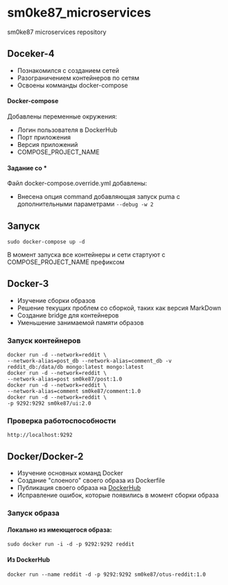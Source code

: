 # sm0ke87_microservices
sm0ke87 microservices repository
## Doceker-4

* Познакомился с созданием сетей
* Разограничением контейнеров по сетям
* Освоены комманды docker-compose

#### Docker-compose
Добавлены переменные окружения:
* Логин пользователя в DockerHub
* Порт приложения
* Версия приложений
* COMPOSE_PROJECT_NAME

#### Задание со *
Файл docker-compose.override.yml добавлены:
* Внесена опция command добавляющая запуск puma с  дополнительными параметрами `--debug -w 2`

## Запуск
```
sudo docker-compose up -d
```
В момент запуска все контейнеры и сети стартуют с COMPOSE_PROJECT_NAME префиксом

## Docker-3

* Изучение сборки образов
* Решение текущих проблем со сборкой, таких как версия MarkDown
* Создание bridge для контейнеров
* Уменьшение занимаемой памяти образов

### Запуск контейнеров
```
docker run -d --network=reddit \
--network-alias=post_db --network-alias=comment_db -v reddit_db:/data/db mongo:latest mongo:latest
docker run -d --network=reddit \
--network-alias=post sm0ke87/post:1.0
docker run -d --network=reddit \
--network-alias=comment sm0ke87/comment:1.0
docker run -d --network=reddit \
-p 9292:9292 sm0ke87/ui:2.0
```
### Проверка работоспособности
```
http://localhost:9292
```

## Docker/Docker-2

* Изучение основных команд Docker
* Создание "слоеного" своего образа из Dockerfile
* Публикация своего образа на [DockerHub](https://hub.docker.com/repository/docker/sm0ke87/otus-reddit)
* Исправление ошибок, которые появились в момент сборки образа

### Запуск образа
#### Локально из имеющегося образа:
``sudo docker run -i -d -p 9292:9292 reddit ``
#### Из DockerHub
``docker run --name reddit -d -p 9292:9292 sm0ke87/otus-reddit:1.0``
